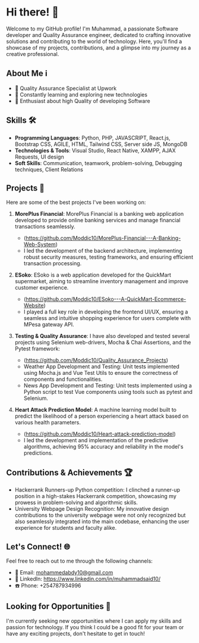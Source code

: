 # Hi there! 👋

Welcome to my GitHub profile! I'm Muhammad, a passionate Software developer and Quality Assurance engineer, dedicated to crafting innovative solutions and contributing to the world of technology. Here, you'll find a showcase of my projects, contributions, and a glimpse into my journey as a creative professional.

## About Me ℹ️

- 💼 Quality Assurance Specialist at Upwork
- 🌱 Constantly learning and exploring new technologies
- 🚀 Enthusiast about high Quality of developing Software

## Skills 🛠️

- **Programming Languages**: Python, PHP, JAVASCRIPT, React.js, Bootstrap CSS, AGILE, HTML, Tailwind CSS, Server side JS, MongoDB
- **Technologies & Tools**: Visual Studio, React Native, XAMPP, AJAX Requests, UI design
- **Soft Skills**: Communication, teamwork, problem-solving, Debugging techniques, Client Relations

## Projects 🚀

Here are some of the best projects I've been working on:

1. **MorePlus Financial**: MorePlus Financial is a banking web application developed to provide online banking services and manage financial transactions seamlessly.
   - (https://github.com/Moddic10/MorePlus-Financial---A-Banking-Web-System)
   - I led the development of the backend architecture, implementing robust security measures, testing frameworks, and ensuring efficient transaction processing.

2. **ESoko**: ESoko is a web application developed for the QuickMart supermarket, aiming to streamline inventory management and improve customer experience.
   - (https://github.com/Moddic10/ESoko---A-QuickMart-Ecommerce-Website)
   - I played a full key role in developing the frontend UI/UX, ensuring a seamless and intuitive shopping experience for users complete with MPesa gateway API.

3. **Testing & Quality Assurance**: I have also developed and tested several projects using Selenium web-drivers, Mocha & Chai Assertions, and the Pytest framework:
   - (https://github.com/Moddic10/Quality_Assurance_Projects)
   - Weather App Development and Testing: Unit tests implemented using Mocha.js and Vue Test Utils to ensure the correctness of components and functionalities.
   - News App Development and Testing: Unit tests implemented using a Python script to test Vue components using tools such as pytest and Selenium.

3. **Heart Attack Prediction Model**: A machine learning model built to predict the likelihood of a person experiencing a heart attack based on various health parameters.
   - (https://github.com/Moddic10/Heart-attack-prediction-model)
   - I led the development and implementation of the predictive algorithms, achieving 95% accuracy and reliability in the model's predictions.

## Contributions & Achievements 🏆

- Hackerrank Runners-up Python competition: I clinched a runner-up position in a high-stakes Hackerrank competition, showcasing my prowess in problem-solving and algorithmic skills.
- University Webpage Design Recognition: My innovative design contributions to the university webpage were not only recognized but also seamlessly integrated into the main codebase, enhancing the user experience for students and faculty alike.

## Let's Connect! 🌐

Feel free to reach out to me through the following channels:

- 📧 Email: mohammedabdy10@gmail.com
- 💼 LinkedIn: https://www.linkedin.com/in/muhammadsaid10/
- ☎️ Phone: +254787934996

## Looking for Opportunities 🚀

I'm currently seeking new opportunities where I can apply my skills and passion for technology. If you think I could be a good fit for your team or have any exciting projects, don't hesitate to get in touch!
